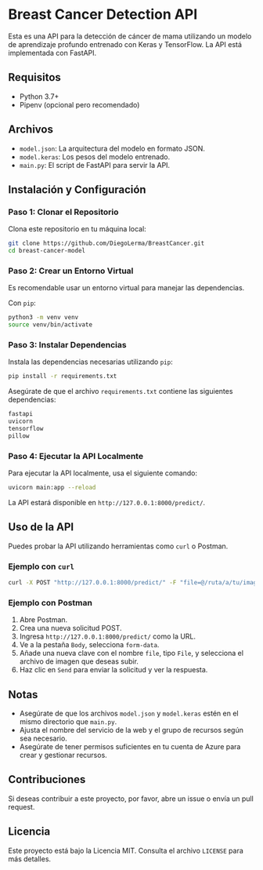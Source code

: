 # Breast Cancer Detection API

Esta es una API para la detección de cáncer de mama utilizando un modelo de aprendizaje profundo entrenado con Keras y TensorFlow. La API está implementada con FastAPI. 

## Requisitos

- Python 3.7+
- Pipenv (opcional pero recomendado)

## Archivos

- `model.json`: La arquitectura del modelo en formato JSON.
- `model.keras`: Los pesos del modelo entrenado.
- `main.py`: El script de FastAPI para servir la API.

## Instalación y Configuración

### Paso 1: Clonar el Repositorio

Clona este repositorio en tu máquina local:

```bash
git clone https://github.com/DiegoLerma/BreastCancer.git
cd breast-cancer-model
```

### Paso 2: Crear un Entorno Virtual

Es recomendable usar un entorno virtual para manejar las dependencias.

Con `pip`:

```bash
python3 -m venv venv
source venv/bin/activate
```

### Paso 3: Instalar Dependencias

Instala las dependencias necesarias utilizando `pip`:

```bash
pip install -r requirements.txt
```

Asegúrate de que el archivo `requirements.txt` contiene las siguientes dependencias:

```bash
fastapi
uvicorn
tensorflow
pillow
```

### Paso 4: Ejecutar la API Localmente

Para ejecutar la API localmente, usa el siguiente comando:

```bash
uvicorn main:app --reload
```

La API estará disponible en `http://127.0.0.1:8000/predict/`.

## Uso de la API

Puedes probar la API utilizando herramientas como `curl` o Postman.

### Ejemplo con `curl`

```bash
curl -X POST "http://127.0.0.1:8000/predict/" -F "file=@/ruta/a/tu/imagen.png"
```

### Ejemplo con Postman

1. Abre Postman.
2. Crea una nueva solicitud POST.
3. Ingresa `http://127.0.0.1:8000/predict/` como la URL.
4. Ve a la pestaña `Body`, selecciona `form-data`.
5. Añade una nueva clave con el nombre `file`, tipo `File`, y selecciona el archivo de imagen que deseas subir.
6. Haz clic en `Send` para enviar la solicitud y ver la respuesta.

## Notas

- Asegúrate de que los archivos `model.json` y `model.keras` estén en el mismo directorio que `main.py`.
- Ajusta el nombre del servicio de la web y el grupo de recursos según sea necesario.
- Asegúrate de tener permisos suficientes en tu cuenta de Azure para crear y gestionar recursos.

## Contribuciones

Si deseas contribuir a este proyecto, por favor, abre un issue o envía un pull request.

## Licencia

Este proyecto está bajo la Licencia MIT. Consulta el archivo `LICENSE` para más detalles.
